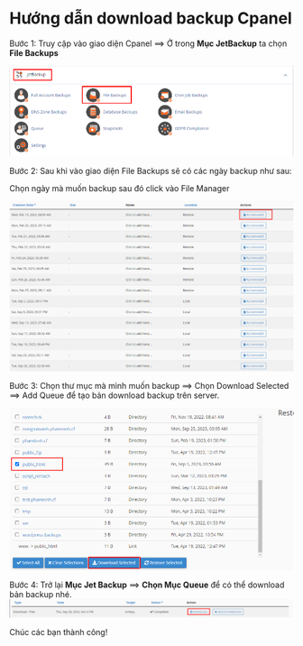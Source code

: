 # Hướng dẫn download backup Cpanel

Bước 1: Truy cập vào giao diện Cpanel ==> Ở trong **Mục JetBackup** ta chọn **File Backups**

![Alt text](image-17.png)

Bước 2: Sau khi vào giao diện File Backups sẽ có các ngày backup như sau:

Chọn ngày mà muốn backup sau đó click vào File Manager

![Alt text](image-18.png)

Bước 3: Chọn thư mục mà mình muốn backup ==> Chọn Download Selected ==> Add Queue để tạo bản download backup trên server.

![Alt text](image-19.png)

Bước 4: Trở lại **Mục Jet Backup** ==> **Chọn Mục Queue** để có thể download bản backup nhé.
 ![Alt text](image-20.png)

 Chúc các bạn thành công!
